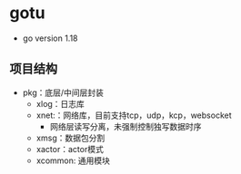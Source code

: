 # gotu

* go version 1.18

## 项目结构

* pkg：底层/中间层封装
  * xlog：日志库
  * xnet:：网络库，目前支持tcp，udp，kcp，websocket
    * 网络层读写分离，未强制控制独写数据时序
  * xmsg：数据包分割
  * xactor：actor模式
  * xcommon: 通用模块
